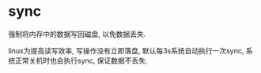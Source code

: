 # sync
强制将内存中的数据写回磁盘, 以免数据丢失.

linux为提高读写效率, 写操作没有立即落盘, 默认每3s系统自动执行一次sync, 系统正常关机时也会执行sync, 保证数据不丢失.